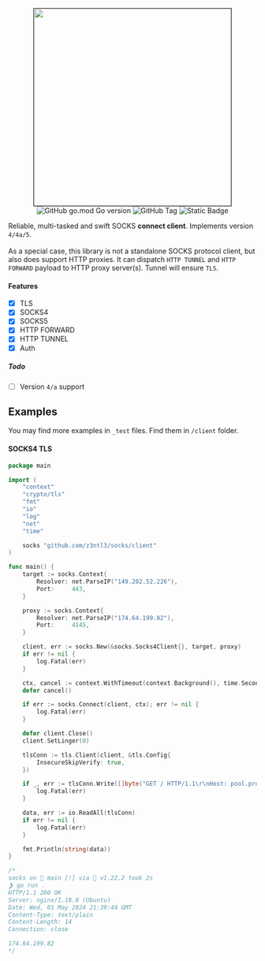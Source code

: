 <div align="center">
	<kbd><img src="https://github.com/Z3NTL3/socks/assets/48758770/e4cf48e7-d6e1-4186-a207-0b6a166097ef" width="400" border="1px solid red"></kbd>
	<div>
		<img alt="GitHub go.mod Go version" src="https://img.shields.io/github/go-mod/go-version/z3ntl3/socks">
		<img alt="GitHub Tag" src="https://img.shields.io/github/v/tag/z3ntl3/socks">
		<img alt="Static Badge" src="https://img.shields.io/badge/author-z3ntl3-blue?style=plastic">
	</div>
</div>

Reliable, multi-tasked and swift SOCKS **connect client**. Implements version ``4/4a/5``. 
<br><br>
As a special case, this library is not a standalone SOCKS protocol client,
but also does support HTTP proxies. It can dispatch ``HTTP TUNNEL`` and ``HTTP FORWARD`` payload to HTTP proxy server(s). Tunnel will ensure ``TLS``.


#### Features

* [X] TLS 
* [X] SOCKS4
* [X] SOCKS5
* [X] HTTP FORWARD
* [X] HTTP TUNNEL
* [X] Auth

##### Todo
* [ ] Version ``4/a`` support


## Examples

You may find more examples in ``_test`` files. Find them in ``/client`` folder.

#### SOCKS4 TLS

```go
package main

import (
	"context"
	"crypto/tls"
	"fmt"
	"io"
	"log"
	"net"
	"time"

	socks "github.com/z3ntl3/socks/client"
)

func main() {
	target := socks.Context{
		Resolver: net.ParseIP("149.202.52.226"),
		Port:     443,
	}

	proxy := socks.Context{
		Resolver: net.ParseIP("174.64.199.82"),
		Port:     4145,
	}

	client, err := socks.New(&socks.Socks4Client{}, target, proxy)
	if err != nil {
		log.Fatal(err)
	}

	ctx, cancel := context.WithTimeout(context.Background(), time.Second*15)
	defer cancel()

	if err := socks.Connect(client, ctx); err != nil {
		log.Fatal(err)
	}

	defer client.Close()
	client.SetLinger(0)

	tlsConn := tls.Client(client, &tls.Config{
		InsecureSkipVerify: true,
	})

	if _, err := tlsConn.Write([]byte("GET / HTTP/1.1\r\nHost: pool.proxyspace.pro\r\nConnection: close\r\n\r\n")); err != nil {
		log.Fatal(err)
	}

	data, err := io.ReadAll(tlsConn)
	if err != nil {
		log.Fatal(err)
	}

	fmt.Println(string(data))
}

/*
socks on  main [!] via 🐹 v1.22.2 took 2s
❯ go run .
HTTP/1.1 200 OK
Server: nginx/1.18.0 (Ubuntu)
Date: Wed, 01 May 2024 21:39:44 GMT
Content-Type: text/plain
Content-Length: 14
Connection: close

174.64.199.82
*/
```
